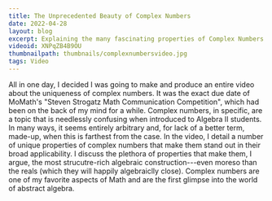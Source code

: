 ```yaml
---
title: The Unprecedented Beauty of Complex Numbers
date: 2022-04-28
layout: blog
excerpt: Explaining the many fascinating properties of Complex Numbers that make them one of the most structure-rich algebraic constructions in all of Math.
videoid: XNPqZB4B9OU
thumbnailpath: thumbnails/complexnumbersvideo.jpg
tags: Video
---
```


All in one day, I decided I was going to make and produce an entire video about the uniqueness of complex numbers. It was the exact due date of MoMath's "Steven Strogatz Math Communication Competition", which had been on the back of my mind for a while. Complex numbers, in specific, are a topic that is needlessly confusing when introduced to Algebra II students. In many ways, it seems entirely arbitrary and, for lack of a better term, made-up, when this is farthest from the case. In the video, I detail a number of unique properties of complex numbers that make them stand out in their broad applicability. I discuss the plethora of properties that make them, I argue, the most strucutre-rich algebraic construction---even moreso than the reals (which they will happily algebraiclly close). Complex numbers are one of my favorite aspects of Math and are the first glimpse into the world of abstract algebra.
